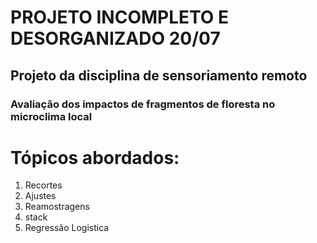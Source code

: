# PROJETO INCOMPLETO E DESORGANIZADO 20/07
## Projeto da disciplina de sensoriamento remoto
### Avaliação dos impactos de fragmentos de floresta no microclima local
# Tópicos abordados:
1. Recortes
2. Ajustes
3. Reamostragens
4. stack
5. Regressão Logistica

